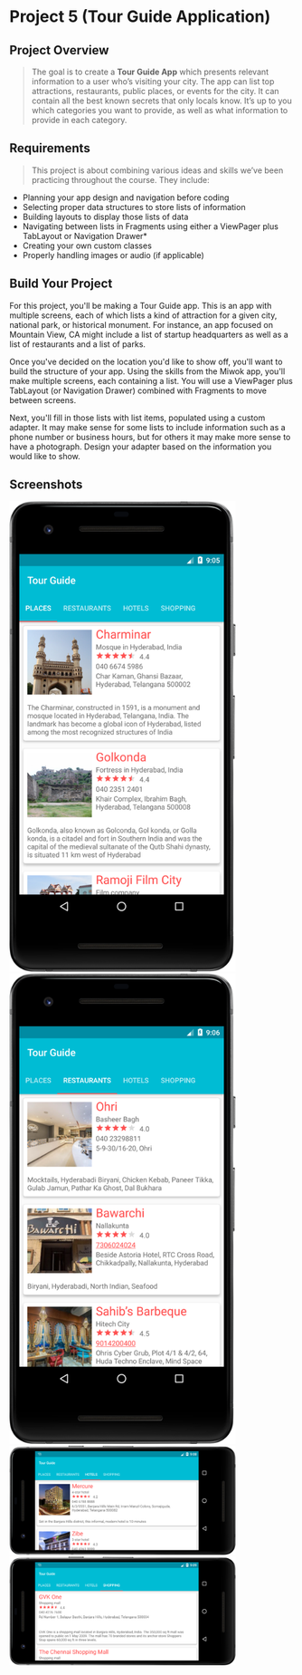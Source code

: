 # Project 5 (Tour Guide Application)
## Project Overview
 > The goal is to create a **Tour Guide App** which presents relevant information to a user who’s visiting your city. The app can list top attractions, restaurants, public places, or events for the city. It can contain all the best known secrets that only locals know. It’s up to you which categories you want to provide, as well as what information to provide in each category.
 ## Requirements
 > This project is about combining various ideas and skills we’ve been practicing throughout the course. They include:

* Planning your app design and navigation before coding
* Selecting proper data structures to store lists of information
* Building layouts to display those lists of data
* Navigating between lists in Fragments using either a ViewPager plus TabLayout or Navigation Drawer*
* Creating your own custom classes
* Properly handling images or audio (if applicable)
 ## Build Your Project
 For this project, you'll be making a Tour Guide app. This is an app with multiple screens, each of which lists a kind of attraction for a given city, national park, or historical monument. For instance, an app focused on Mountain View, CA might include a list of startup headquarters as well as a list of restaurants and a list of parks.
 
 Once you've decided on the location you'd like to show off, you'll want to build the structure of your app. Using the skills from the Miwok app, you'll make multiple screens, each containing a list. You will use a ViewPager plus TabLayout (or Navigation Drawer) combined with Fragments to move between screens.
 
 Next, you'll fill in those lists with list items, populated using a custom adapter. It may make sense for some lists to include information such as a phone number or business hours, but for others it may make more sense to have a photograph. Design your adapter based on the information you would like to show.

## Screenshots
 <img src="./Screenshots/1.png" width="400" /> &nbsp; 
 <img src="./Screenshots/2.png" width="400" />
 <br>
 <img src="./Screenshots/3.png" width="400" />
 &nbsp;
 <img src="./Screenshots/4.png" width="400" />
